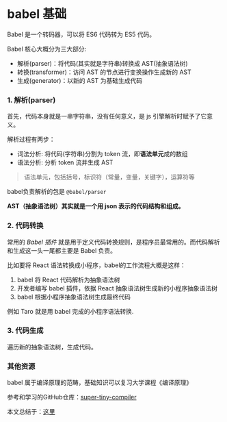 # babel 基础

Babel 是一个转码器，可以将 ES6 代码转为 ES5 代码。

Babel 核心大概分为三大部分:

- 解析(parser)：将代码(其实就是字符串)转换成 AST(抽象语法树)
- 转换(transformer)：访问 AST 的节点进行变换操作生成新的 AST
- 生成(generator)：以新的 AST 为基础生成代码

### 1. 解析(parser)

首先，代码本身就是一串字符串，没有任何意义，是 js 引擎解析时赋予了它意义。

解析过程有两步：

- 词法分析: 将代码(字符串)分割为 token 流，即**语法单元**成的数组
- 语法分析: 分析 token 流并生成 AST

> 语法单元，包括括号，标识符（常量，变量，关键字），运算符等

babel负责解析的包是 `@babel/parser`

**AST（抽象语法树）其实就是一个用 json 表示的代码结构和组成。**

### 2. 代码转换

常用的 *Babel 插件* 就是用于定义代码转换规则，是程序员最常用的。而代码解析和生成这一头一尾都主要是 Babel 负责。

比如要将 React 语法转换成小程序，babel的工作流程大概是这样：

1. babel 将 React 代码解析为抽象语法树
2. 开发者编写 babel 插件，依据 React 抽象语法树生成新的小程序抽象语法树
3. babel 根据小程序抽象语法树生成最终代码

例如 Taro 就是用 babel 完成的小程序语法转换.

### 3. 代码生成

遍历新的抽象语法树，生成代码。

### 其他资源

babel 属于编译原理的范畴，基础知识可以复习大学课程《编译原理》

参考和学习的GitHub仓库：[super-tiny-compiler](https://github.com/jamiebuilds/the-super-tiny-compiler)

本文总结于：[这里](https://juejin.cn/post/6844903849442934798)
